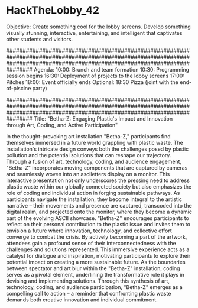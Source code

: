 # HackTheLobby_42
Objective: 
Create something cool for the lobby screens. Develop something visually stunning, interactive, entertaining, and intelligent that captivates other students and visitors. 

################################################################################################################################################################################
Agenda:
10:00: Brunch and team formation 10:30: Programming session begins 16:30: Deployment of projects to the lobby screens 17:00: Pitches 18:00: Event officially ends Optional: 18:30 Pizza (joint with the end-of-piscine party)

################################################################################################################################################################################
Title: "Betha-Z: Engaging Plastic's Impact and Innovation through Art, Coding, and Active Participation"

In the thought-provoking art installation "Betha-Z," participants find themselves immersed in a future world grappling with plastic waste. The installation's intricate design conveys both the challenges posed by plastic pollution and the potential solutions that can reshape our trajectory. Through a fusion of art, technology, coding, and audience engagement, "Betha-Z" incorporates moving components that are captured by cameras and seamlessly woven into an asciletters display on a monitor.
This interactive presentation not only underscores the pressing need to address plastic waste within our globally connected society but also emphasizes the role of coding and individual action in forging sustainable pathways. As participants navigate the installation, they become integral to the artistic narrative – their movements and presence are captured, transcoded into the digital realm, and projected onto the monitor, where they become a dynamic part of the evolving ASCII showcase.
"Betha-Z" encourages participants to reflect on their personal contribution to the plastic issue and invites them to envision a future where innovation, technology, and collective effort converge to combat the crisis. By actively becoming a part of the artwork, attendees gain a profound sense of their interconnectedness with the challenges and solutions represented. This immersive experience acts as a catalyst for dialogue and inspiration, motivating participants to explore their potential impact on creating a more sustainable future.
As the boundaries between spectator and art blur within the "Betha-Z" installation, coding serves as a pivotal element, underlining the transformative role it plays in devising and implementing solutions. Through this synthesis of art, technology, coding, and audience participation, "Betha-Z" emerges as a compelling call to action – a reminder that confronting plastic waste demands both creative innovation and individual commitment.

